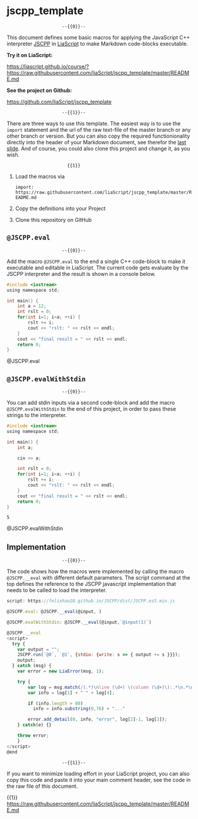 <!--
author:   André Dietrich

email:    andre.dietrich@ovgu.de

version:  1.2.0

language: en

narrator: US English Female

comment:  Two macros that can be used to execute C++ snippets in LiaScript.


script:   https://felixhao28.github.io/JSCPP/dist/JSCPP.es5.min.js

@JSCPP.__eval
<script>
  try {
    var output = "";
    JSCPP.run(`@0`, `@1`, {stdio: {write: s => { output += s }}});
    output;
  } catch (msg) {
    var error = new LiaError(msg, 1);
    try {
        var log = msg.match(/(.*)\nline (\d+) \(column (\d+)\):.*\n.*\n(.*)/);
        var info = log[1] + " " + log[4];
        if (info.length > 80)
          info = info.substring(0,76) + "..."
        error.add_detail(0, info, "error", log[2]-1, log[3]);
    } catch(e) {}
    throw error;
    }
</script>
@end

@JSCPP.eval: @JSCPP.__eval(@input, )

@JSCPP.evalWithStdin: @JSCPP.__eval(@input,`@input(1)`)

-->

# jscpp_template


                         --{{0}}--
This document defines some basic macros for applying the JavaScript C++
interpreter [JSCPP](https://felixhao28.github.io/JSCPP) in
[LiaScript](https://LiaScript.github.io) to make Markdown code-blocks
executable.

__Try it on LiaScript:__

https://liascript.github.io/course/?https://raw.githubusercontent.com/liaScript/jscpp_template/master/README.md

__See the project on Github:__

https://github.com/liaScript/jscpp_template

                         --{{1}}--
There are three ways to use this template. The easiest way is to use the
`import` statement and the url of the raw text-file of the master branch or any
other branch or version. But you can also copy the required functionionality
directly into the header of your Markdown document, see therefor the
[last slide](#4). And of course, you could also clone this project and change
it, as you wish.

                           {{1}}
1. Load the macros via

   `import: https://raw.githubusercontent.com/liaScript/jscpp_template/master/README.md`

2. Copy the definitions into your Project

3. Clone this repository on GitHub


## `@JSCPP.eval`


                         --{{0}}--
Add the macro `@JSCPP.eval` to the end a single C++ code-block to make it
executable and editable in LiaScript. The current code gets evaluate by the
JSCPP interpreter and the result is shown in a console below.


``` c
#include <iostream>
using namespace std;

int main() {
    int a = 12;
    int rslt = 0;
    for(int i=1; i<a; ++i) {
        rslt += i;
        cout << "rslt: " << rslt << endl;
    }
    cout << "final result = " << rslt << endl;
    return 0;
}
```
@JSCPP.eval



## `@JSCPP.evalWithStdin`

                         --{{0}}--
You can add stdin inputs via a second code-block and add the macro
`@JSCPP.evalWithStdin` to the end of this project, in order to pass these
strings to the interpreter.


```c
#include <iostream>
using namespace std;

int main() {
    int a;

    cin >> a;

    int rslt = 0;
    for(int i=1; i<a; ++i) {
        rslt += i;
        cout << "rslt: " << rslt << endl;
    }
    cout << "final result = " << rslt << endl;
    return 0;
}
```
``` text +stdin
5
```
@JSCPP.evalWithStdin


## Implementation

                         --{{0}}--
The code shows how the macros were implemented by calling the macro
`@JSCPP.__eval` with different default parameters. The script command at the top
defines the reference to the JSCPP javascript implementation that needs to be
called to load the interpreter.

``` js
script: https://felixhao28.github.io/JSCPP/dist/JSCPP.es5.min.js

@JSCPP.eval: @JSCPP.__eval(@input, )

@JSCPP.evalWithStdin: @JSCPP.__eval(@input,`@input(1)`)

@JSCPP.__eval
<script>
  try {
    var output = "";
    JSCPP.run(`@0`, `@1`, {stdio: {write: s => { output += s }}});
    output;
  } catch (msg) {
    var error = new LiaError(msg, 1);

    try {
        var log = msg.match(/(.*)\nline (\d+) \(column (\d+)\):.*\n.*\n(.*)/);
        var info = log[1] + " " + log[4];

        if (info.length > 80)
          info = info.substring(0,76) + "..."

        error.add_detail(0, info, "error", log[2]-1, log[3]);
    } catch(e) {}

    throw error;
    }
</script>
@end
```

                         --{{1}}--
If you want to minimize loading effort in your LiaScript project, you can also
copy this code and paste it into your main comment header, see the code in the
raw file of this document.

{{1}} https://raw.githubusercontent.com/liaScript/jscpp_template/master/README.md
